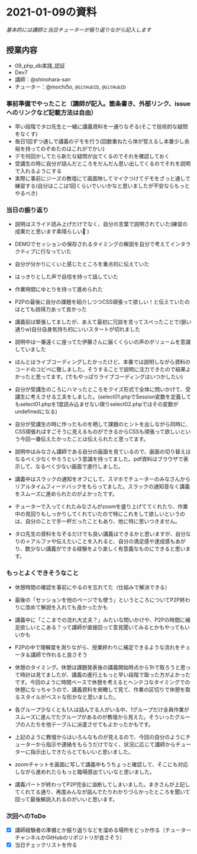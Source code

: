 # 2021-01-09の資料

*基本的には講師と当日チューターが振り返りながら記入します*

## 授業内容

- 09_php_db実践_認証
- Dev7
- 講師：@shinohara-san
- チューター：@mochi5o, `@GitHubID`, `@GitHubID`

### 事前準備でやったこと（講師が記入。箇条書き、外部リンク、issueへのリンクなど記載方法は自由）

- 早い段階でタロ先生と一緒に講義資料を一通りなぞる(そこで技術的な疑問をなくす)
- 毎日1回ずつ通しで講義のデモを行う(回数重ねたら体が覚えるし本番少し余裕を持ってのぞめたのはこれがでかい)
- デモ何回かしてたら新たな疑問が出てくるのでそれを確認しておく
- 受講生の時に自分が詰んだところをだんだん思い出してくるのでそれを説明で入れるようにする
- 実際に事前にジーズの教壇にて画面映してマイクつけてデモをざっと通しで練習する(自分はここは1回くらいでいいかなと思いましたが不安ならもっとやるべき)

### 当日の振り返り

- 説明はスライド読み上げだけでなく、自分の言葉で説明されていた(練習の成果だと思います素晴らしい:clap: )
- DEMOでセッションの保存されるタイミングの解説を自分で考えてインタラクティブに行なっていた
- 自分が分かりにくいと感じたところを重点的に伝えていた
- はっきりとした声で自信を持って話していた
- 作業時間にゆとりを持って進められた
- P2Pの最後に自分の課題を紹介しつつCSS頑張って欲しい！と伝えていたのはとても説得力あって良かった

- 講義前は緊張してましたが、あえて最初に冗談を言ってスベったことで(狙い通りw)自分自身気持ち的にいいスタートが切れました
- 説明中は一番遠くに座ってた伊藤さんに届くくらいの声のボリュームを意識していました
- ほんとはライブコーディングしたかったけど、本番では説明しながら資料のコードのコピペに徹しました。そうすることで説明に注力できたので結果よかったと思ってます。(でもやっぱりライブコーディングはいつかしたい)
- 自分が受講生のころにハマったところをクイズ形式で全体に問いかけて、受講生に考えさせる工夫をしました。(select01.phpでSession変数を定義してもselect01.phpを1度読み込ませない限りselect02.phpではその変数がundefinedになる)
- 自分が受講生の時に作ったものを晒して課題のヒントを出しながら同時に、CSS頑張ればすごそうに見えるものができるからCSSも頑張って欲しいという今回一番伝えたかったことは伝えられたと思ってます。
- 説明中はみなさん講師である自分の画面を見ているので、画面の切り替えはなるべく少なくやろうという意識を持ってました。pdf資料はブラウザで表示して、なるべく少ない画面で進行しました。
- 講義中はスラックの通知をオフにして、スマホでチューターのみなさんからリアルタイムフィードバックをもらってました。スラックの通知音なく講義をスムーズに進められたのがよかったです。
- チューターで入ってくれたみなさんがzoomを盛り上げててくれたり、作業中の見回りもしっかりしてくれていたので特にこれをして欲しいというのは、自分のことで手一杯だったこともあり、他に特に思いつきません。
- タロ先生の資料をなぞるだけでも良い講義はできるかと思いますが、自分なりの＋アルファや伝えたいことを入れると、自分の満足感や達成感もあがり、数少ない講義ができる経験をより楽しく有意義なものにできると思います。

### もっとよくできそうなこと

- 休憩時間の確認を事前にやるのを忘れてた（仕組みで解決できる）
- 最後の「セッションを他のページでも使う」というところについてP2P終わりに改めて解説を入れても良かったかも
- 講義中に「ここまでの流れ大丈夫？」みたいな問いかけや、P2Pの時間に補足欲しいとこある？って講師が直接回って意見聞いてみるとかもやってもいいかも
- P2Pの中で理解度を測りながら、授業終わりに補足できるような流れをチュータ＆講師で作れると良さそう

- 休憩のタイミング。休憩は課題発表後の講義開始時点から1hで取ろうと思って時計は見てましたが、講義の進行上もっと早い段階で取った方がよかったです。今回のように時間ベースで休憩を考えるとヘンテコなタイミングでの休憩になっちゃうので、講義資料を俯瞰して見て、作業の区切りで休憩を取るスタイルがベストな形かなと思いました。
- 各グループ少なくとも1人は詰んでる人がいる中、1グループだけ全員作業がスムーズに進んでたグループがあるのが教壇から見えた。そういったグループの人たちを他テーブルに派遣させてもよかったかもです。
- 上記のように教壇からはいろんなものが見えるので、今回の自分のようにチューターから指示や連絡をもらうだけでなく、状況に応じて講師からチューターに指示出しできたらとてもいいと思いました。
- zoomチャットを画面に写して講義中もうちょっと確認して、そこにも対応しながら進めれたらもっと臨場感出ていいなと思いました。
- 講義パートが終わってP2P完全に油断してしまいました。まきさんが上記してくれてる通り、再度みんなが詰んでたりわかりづらかったところを聞いて回って最後解説入れるのがいいと思います。

### 次回へのToDo

- [x] 講師経験者の準備とか振り返りなどを溜める場所をどっか作る（チューターチャンネルかGitHubのリポジトリが良さそう）
- [x] 当日チェックリストを作る
